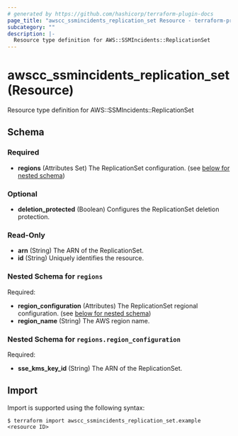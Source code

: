 ```yaml
---
# generated by https://github.com/hashicorp/terraform-plugin-docs
page_title: "awscc_ssmincidents_replication_set Resource - terraform-provider-awscc"
subcategory: ""
description: |-
  Resource type definition for AWS::SSMIncidents::ReplicationSet
---
```


# awscc_ssmincidents_replication_set (Resource)

Resource type definition for AWS::SSMIncidents::ReplicationSet



<!-- schema generated by tfplugindocs -->
## Schema

### Required

- **regions** (Attributes Set) The ReplicationSet configuration. (see [below for nested schema](#nestedatt--regions))

### Optional

- **deletion_protected** (Boolean) Configures the ReplicationSet deletion protection.

### Read-Only

- **arn** (String) The ARN of the ReplicationSet.
- **id** (String) Uniquely identifies the resource.

<a id="nestedatt--regions"></a>
### Nested Schema for `regions`

Required:

- **region_configuration** (Attributes) The ReplicationSet regional configuration. (see [below for nested schema](#nestedatt--regions--region_configuration))
- **region_name** (String) The AWS region name.

<a id="nestedatt--regions--region_configuration"></a>
### Nested Schema for `regions.region_configuration`

Required:

- **sse_kms_key_id** (String) The ARN of the ReplicationSet.

## Import

Import is supported using the following syntax:

```shell
$ terraform import awscc_ssmincidents_replication_set.example <resource ID>
```
